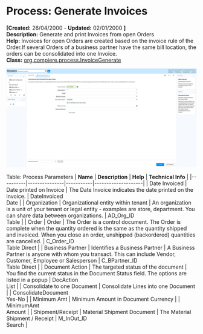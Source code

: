# Process: Generate Invoices 

**[Created:** 26/04/2000 - **Updated:** 02/01/2000 **]**  
**Description:** Generate and print Invoices from open Orders  
**Help:** Invoices for open Orders are created based on the invoice rule of the Order.If several Orders of a business partner have the same bill location, the orders can be consolidated into one Invoice.  
**Class:** [org.compiere.process.InvoiceGenerate](https://jenkins.idempiere.org/job/iDempiere12Daily/ws/org.idempiere.javadoc/API/org/compiere/process/InvoiceGenerate.html)

![](/img/docs/manual/GenerateInvoices-Process_iDempiere_v12.0.0.png)

Table: Process Parameters
| **Name** | **Description** | **Help** | **Technical Info** |
|----------|---------------|-----------|--------------------|
| Date Invoiced | Date printed on Invoice | The Date Invoice indicates the date printed on the invoice. | DateInvoiced<br/>Date | 
| Organization | Organizational entity within tenant | An organization is a unit of your tenant or legal entity - examples are store, department. You can share data between organizations. | AD_Org_ID<br/>Table | 
| Order | Order | The Order is a control document.  The  Order is complete when the quantity ordered is the same as the quantity shipped and invoiced.  When you close an order, unshipped (backordered) quantities are cancelled. | C_Order_ID<br/>Table Direct | 
| Business Partner | Identifies a Business Partner | A Business Partner is anyone with whom you transact.  This can include Vendor, Customer, Employee or Salesperson | C_BPartner_ID<br/>Table Direct | 
| Document Action | The targeted status of the document | You find the current status in the Document Status field. The options are listed in a popup | DocAction<br/>List | 
| Consolidate to one Document | Consolidate Lines into one Document |  | ConsolidateDocument<br/>Yes-No | 
| Minimum Amt | Minimum Amount in Document Currency |  | MinimumAmt<br/>Amount | 
| Shipment/Receipt | Material Shipment Document | The Material Shipment / Receipt | M_InOut_ID<br/>Search | 


